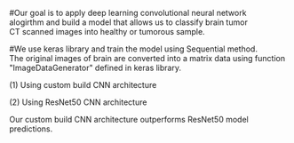 #Our goal is to apply deep learning convolutional neural network \
alogirthm and build a model that allows us to classify brain tumor \
CT scanned images into healthy or tumorous sample.

#We use keras library and train the model using Sequential method. \
The original images of brain are converted into a matrix data using function "ImageDataGenerator" defined in keras library.

(1) Using custom build CNN architecture

(2) Using ResNet50 CNN architecture


Our custom build CNN architecture outperforms ResNet50 model predictions.